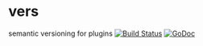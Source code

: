 # vers

semantic versioning for plugins [![Build Status](https://api.travis-ci.org/rosenhouse/tubes.png?branch=master)](http://travis-ci.org/rosenhouse/tubes) [![GoDoc](https://godoc.org/github.com/rosenhouse/vers?status.png)](https://godoc.org/github.com/rosenhouse/vers)
